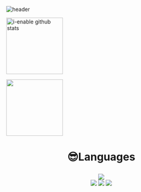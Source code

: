 ![header](https://capsule-render.vercel.app/api?type=waving&color=hexocode&height=300&section=header&text=🚀%20&fontSize=90&fontColor=ffffff)

<a href="https://github.com/I-enable"><img align="center" style="height:150px" src="https://github-readme-stats.vercel.app/api?username=i-enable&show_icons=true&include_all_commits=true&theme=nord&hide_border=true" alt="i-enable github stats" /></a>

<a href="https://github.com/I-enable"><img align="center" style="height:150px" src="https://github-readme-stats.vercel.app/api/top-langs/?username=i-enable&layout=compact&theme=nord&hide_border=true" /></a> 
<h1 align="center">
 
 😎Languages
</h1>


<div align="center" style="text-align:center">
 
 <img src="https://img.shields.io/badge/Python-000000?style=flat-square&logo=Python&logoColor=3776AB"><br>
 <img src="https://img.shields.io/badge/HTML-000000?style=flat-square&logo=html5&logoColor=E34F26">
 <img src="https://img.shields.io/badge/CSS-000000?style=flat-square&logo=css3&logoColor=1572B6">
 <img src="https://img.shields.io/badge/Javascript-000000?style=flat-square&logo=javascript&logoColor=F7DF1E">
 

</div>
